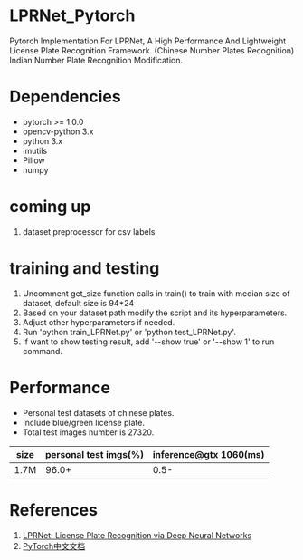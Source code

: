 # LPRNet_Pytorch
Pytorch Implementation For LPRNet, A High Performance And Lightweight License Plate Recognition Framework.  (Chinese Number Plates Recognition)
Indian Number Plate Recognition Modification.

# Dependencies

- pytorch >= 1.0.0
- opencv-python 3.x
- python 3.x
- imutils
- Pillow
- numpy

# coming up

1. dataset preprocessor for csv labels

# training and testing

1. Uncomment get_size function calls in train() to train with median size of dataset, default size is 94*24
2. Based on your dataset path modify the script and its hyperparameters.
3. Adjust other hyperparameters if needed.
4. Run 'python train_LPRNet.py' or 'python test_LPRNet.py'.
5. If want to show testing result, add '--show true' or '--show 1' to run command.

# Performance

- Personal test datasets of chinese plates.
- Include blue/green license plate.
- Total test images number is 27320.

|  size  | personal test imgs(%) | inference@gtx 1060(ms) |
| ------ | --------------------- | ---------------------- |
|  1.7M  |         96.0+         |          0.5-          |

# References

1. [LPRNet: License Plate Recognition via Deep Neural Networks](https://arxiv.org/abs/1806.10447v1)
2. [PyTorch中文文档](https://pytorch-cn.readthedocs.io/zh/latest/)

